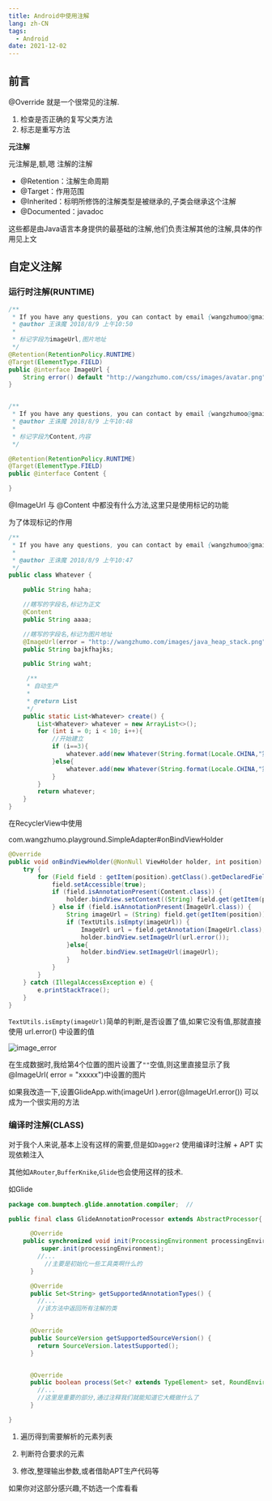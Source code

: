 ```yaml
---
title: Android中使用注解
lang: zh-CN
tags:
  - Android
date: 2021-12-02
---
```


## 前言

@Override 就是一个很常见的注解.

1. 检查是否正确的复写父类方法
2. 标志是重写方法

<!-- more -->

**元注解**

元注解是,额,嗯 注解的注解

- @Retention：注解生命周期
- @Target：作用范围
- @Inherited：标明所修饰的注解类型是被继承的,子类会继承这个注解
- @Documented：javadoc

这些都是由Java语言本身提供的最基础的注解,他们负责注解其他的注解,具体的作用见上文

## 自定义注解

### 运行时注解(RUNTIME)

```java
/**
 * If you have any questions, you can contact by email {wangzhumoo@gmail.com}
 * @author 王诛魔 2018/8/9 上午10:50
 * 
 * 标记字段为imageUrl,图片地址
 */
@Retention(RetentionPolicy.RUNTIME)
@Target(ElementType.FIELD)
public @interface ImageUrl {
    String error() default "http://wangzhumo.com/css/images/avatar.png";
}


/**
 * If you have any questions, you can contact by email {wangzhumoo@gmail.com}
 * @author 王诛魔 2018/8/9 上午10:48
 * 
 * 标记字段为Content,内容
 */

@Retention(RetentionPolicy.RUNTIME)
@Target(ElementType.FIELD)
public @interface Content {

}
```

@ImageUrl  与 @Content  中都没有什么方法,这里只是使用标记的功能

为了体现标记的作用

```java
/**
 * If you have any questions, you can contact by email {wangzhumoo@gmail.com}
 *
 * @author 王诛魔 2018/8/9 上午10:47
 */
public class Whatever {

    public String haha;

    //瞎写的字段名,标记为正文
    @Content
    public String aaaa;

    //瞎写的字段名,标记为图片地址
    @ImageUrl(error = "http://wangzhumo.com/images/java_heap_stack.png")
    public String bajkfhajks;

    public String waht;

     /**
     * 自动生产
     *
     * @return List
     */
    public static List<Whatever> create() {
        List<Whatever> whatever = new ArrayList<>();
        for (int i = 0; i < 10; i++){
            //开始建立
            if (i==3){
                whatever.add(new Whatever(String.format(Locale.CHINA,"第%d个项目",i),""));
            }else{
                whatever.add(new Whatever(String.format(Locale.CHINA,"第%d个项目",i),"http://wangzhumo.com/css/images/avatar.png"));
            }
        }
        return whatever;
    }
}
```

在RecyclerView中使用

com.wangzhumo.playground.SimpleAdapter#onBindViewHolder

```java
@Override
public void onBindViewHolder(@NonNull ViewHolder holder, int position) {
    try {
        for (Field field : getItem(position).getClass().getDeclaredFields()) {
            field.setAccessible(true);
            if (field.isAnnotationPresent(Content.class)) {
                holder.bindView.setContext((String) field.get(getItem(position)));
            } else if (field.isAnnotationPresent(ImageUrl.class)) {
                String imageUrl = (String) field.get(getItem(position));
                if (TextUtils.isEmpty(imageUrl)) {
                    ImageUrl url = field.getAnnotation(ImageUrl.class);
                    holder.bindView.setImageUrl(url.error());
                }else{
                    holder.bindView.setImageUrl(imageUrl);
                }
            }
        }
    } catch (IllegalAccessException e) {
        e.printStackTrace();
    }
}
```

`TextUtils.isEmpty(imageUrl)`简单的判断,是否设置了值,如果它没有值,那就直接使用 url.error() 中设置的值

![image_error](https://image.wangzhumo.com/2021/09/annotation_image_error.png)

在生成数据时,我给第4个位置的图片设置了`""`空值,则这里直接显示了我 @ImageUrl( error = "xxxxx")中设置的图片

如果我改造一下,设置GlideApp.with(imageUrl  ).error(@ImageUrl.error()) 可以成为一个很实用的方法

### 编译时注解(CLASS)

对于我个人来说,基本上没有这样的需要,但是如`Dagger2` 使用编译时注解 + APT 实现依赖注入

其他如`ARouter`,`BufferKnike`,`Glide`也会使用这样的技术.

如Glide

```java
package com.bumptech.glide.annotation.compiler;  //

public final class GlideAnnotationProcessor extends AbstractProcessor{

      @Override
    public synchronized void init(ProcessingEnvironment processingEnvironment) {
         super.init(processingEnvironment);
        //...
          //主要是初始化一些工具类啊什么的
      }

      @Override
      public Set<String> getSupportedAnnotationTypes() {
        //...
        //该方法中返回所有注解的类  
      }

      @Override
      public SourceVersion getSupportedSourceVersion() {
        return SourceVersion.latestSupported();
      }


      @Override
      public boolean process(Set<? extends TypeElement> set, RoundEnvironment env) {
        //...
        //这里是重要的部分,通过注释我们就能知道它大概做什么了
      }

}
```

1. 遍历得到需要解析的元素列表

2. 判断符合要求的元素

3. 修改,整理输出参数,或者借助APT生产代码等

如果你对这部分感兴趣,不妨选一个库看看
